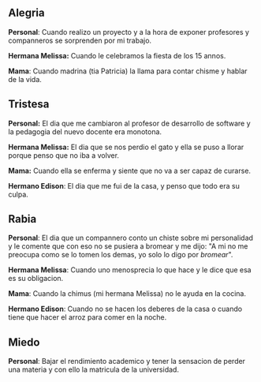 ## Alegria
**Personal**: Cuando realizo un proyecto y a la hora de exponer profesores y companneros se sorprenden por mi trabajo. 

**Hermana Melissa:** Cuando le celebramos la fiesta de los 15 annos. 

**Mama**: Cuando madrina (tia Patricia) la llama para contar chisme y hablar de la vida.

## Tristesa
**Personal:** El dia que me cambiaron al profesor de desarrollo de software y la pedagogia del nuevo docente era monotona. 

**Hermana Melissa:** El dia que se nos perdio el gato y ella se puso a llorar porque penso que no iba a volver. 

**Mama:** Cuando ella se enferma y siente que no va a ser capaz de curarse. 

**Hermano Edison**: El dia que me fui de la casa, y penso que todo era su culpa. 

## Rabia
**Personal**: El dia que un compannero conto un chiste sobre mi personalidad y le comente que con eso no se pusiera a bromear y me dijo: "A mi no me preocupa como se lo tomen los demas, yo solo lo digo por *bromear*". 

**Hermana Melissa**: Cuando uno menosprecia lo que hace y le dice que esa es su obligacion. 

**Mama**: Cuando la chimus (mi hermana Melissa) no le ayuda en la cocina. 

**Hermano Edison**: Cuando no se hacen los deberes de la casa o cuando tiene que hacer el arroz para comer en la noche. 

## Miedo
**Personal**: Bajar el rendimiento academico y tener la sensacion de perder una materia y con ello la matricula de la universidad. 



